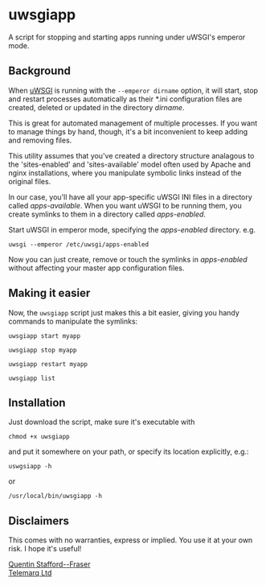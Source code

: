 uwsgiapp
========

A script for stopping and starting apps running under uWSGI's emperor mode.

## Background

When [uWSGI][1] is running with the `--emperor dirname` option, it will start, stop and restart processes
automatically as their \*.ini configuration files are created, deleted or updated in the directory *dirname*.

This is great for automated management of multiple processes. If you want to manage things by hand, though, it's a bit inconvenient to keep adding and removing files.

This utility assumes that you've created a directory structure analagous to the 'sites-enabled' and 'sites-available'
model often used by Apache and nginx installations, where you manipulate symbolic links instead of the original files.  

In our case, you'll have all your app-specific uWSGI INI files in a directory called *apps-available*.  When you want uWSGI to be running them, you create symlinks to them in a directory called *apps-enabled*.

Start uWSGI in emperor mode, specifying the *apps-enabled* directory.  e.g.

    uwsgi --emperor /etc/uwsgi/apps-enabled

Now you can just create, remove or touch the symlinks in *apps-enabled* without affecting your master app configuration files.

## Making it easier

Now, the `uwsgiapp` script just makes this a bit easier, giving you handy commands to manipulate the symlinks:

    uwsgiapp start myapp

    uwsgiapp stop myapp

    uwsgiapp restart myapp

    uwsgiapp list

## Installation

Just download the script, make sure it's executable with

    chmod +x uwsgiapp
    
and put it somewhere on your path, or specify its location explicitly, e.g.:

    uswgsiapp -h

or

    /usr/local/bin/uwsgiapp -h
    

## Disclaimers

This comes with no warranties, express or implied. You use it at your own risk.  I hope it's useful!

[Quentin Stafford--Fraser][2]  
[Telemarq Ltd][3]

[1]: http://uwsgi-docs.readthedocs.org
[2]: http://www.qandr.org
[3]: http://telemarq.com


